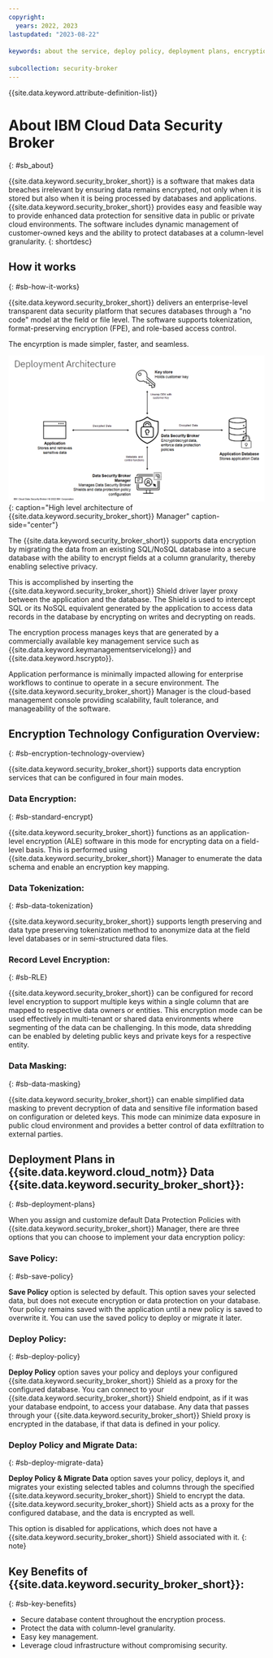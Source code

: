 ```yaml
---
copyright:
  years: 2022, 2023
lastupdated: "2023-08-22"

keywords: about the service, deploy policy, deployment plans, encryption technology, encryption modes, data protection modes

subcollection: security-broker
---
```


{{site.data.keyword.attribute-definition-list}}

# About IBM Cloud Data Security Broker
{: #sb_about}

{{site.data.keyword.security_broker_short}} is a software that makes data breaches irrelevant
by ensuring data remains encrypted, not only when it is stored but also when it is being processed by databases and applications. 
{{site.data.keyword.security_broker_short}} provides easy and feasible way to provide enhanced data protection for sensitive data in public or private cloud environments. The software includes dynamic management of customer-owned keys and the ability to protect databases at a column-level granularity.
{: shortdesc}

## How it works
{: #sb-how-it-works}

{{site.data.keyword.security_broker_short}} delivers an enterprise-level transparent data security platform that secures databases through a "no code" model at the field or file level. 
The software supports tokenization, format-preserving encryption (FPE), and role-based access control. 

The encyrption is made simpler, faster, and seamless.

![High level architecture of {{site.data.keyword.security_broker_short}} Manager](images/deploy_architecture.png "High level architecture of {{site.data.keyword.security_broker_short}} Manager"){: caption="High level architecture of {{site.data.keyword.security_broker_short}} Manager" caption-side="center"}

The {{site.data.keyword.security_broker_short}} supports data encryption by migrating the data from an existing SQL/NoSQL database into a secure database with the ability to encrypt fields at a column granularity, thereby enabling selective privacy.

This is accomplished by inserting the {{site.data.keyword.security_broker_short}} Shield driver
layer proxy between the application and the database. The Shield is used to intercept
SQL or its NoSQL equivalent generated by the application to access data
records in the database by encrypting on writes and decrypting on reads.

The encryption process manages keys that are generated by a commercially available key management service such as {{site.data.keyword.keymanagementservicelong}} and {{site.data.keyword.hscrypto}}. 

Application performance is minimally impacted allowing for enterprise workflows to continue to operate in a secure environment. The {{site.data.keyword.security_broker_short}} Manager is the cloud-based management console providing scalability, fault tolerance, and manageability of the software.

## Encryption Technology Configuration Overview:
{: #sb-encryption-technology-overview}

{{site.data.keyword.security_broker_short}} supports data encryption services that can be configured
in four main modes.

### Data Encryption: 
{: #sb-standard-encrypt}

{{site.data.keyword.security_broker_short}} functions as an application-level encryption (ALE) software in this mode for encrypting data on a field-level basis. This is performed using {{site.data.keyword.security_broker_short}} Manager to enumerate the data schema and enable an encryption key mapping.

### Data Tokenization:
{: #sb-data-tokenization}

{{site.data.keyword.security_broker_short}} supports length preserving and data type preserving tokenization method to anonymize data at the field level databases or in semi-structured data files.

### Record Level Encryption:
{: #sb-RLE}

{{site.data.keyword.security_broker_short}} can be configured for record level encryption to support multiple keys within a single column that are mapped to respective data owners or entities. This
encryption mode can be used effectively in multi-tenant or shared data environments where segmenting of the data can be challenging. In this mode, data shredding can be enabled by deleting public keys and private keys for a respective entity.

### Data Masking: 
{: #sb-data-masking}

{{site.data.keyword.security_broker_short}} can enable simplified data masking to prevent decryption of data and sensitive file information based on configuration or deleted keys. This mode can minimize data
exposure in public cloud environment and provides a better control of data exfiltration to external parties.

## Deployment Plans in {{site.data.keyword.cloud_notm}} Data {{site.data.keyword.security_broker_short}}:
{: #sb-deployment-plans}

When you assign and customize default Data Protection Policies with {{site.data.keyword.security_broker_short}} Manager, there are three options that you can choose to
implement your data encryption policy:

### Save Policy:
{: #sb-save-policy}

**Save Policy** option is selected by default. This option saves your selected data, but does not execute encryption or data protection on your database. Your policy remains saved with the application until a new policy is saved to overwrite it. You can use the saved policy to deploy or migrate it later.

### Deploy Policy:
{: #sb-deploy-policy}

**Deploy Policy** option saves your policy and deploys your configured {{site.data.keyword.security_broker_short}} Shield as a proxy for the configured database. You can connect to your {{site.data.keyword.security_broker_short}} Shield endpoint, as if it was your database endpoint, to access your database.
Any data that passes through your {{site.data.keyword.security_broker_short}} Shield proxy is
encrypted in the database, if that data is defined in your policy.

### Deploy Policy and Migrate Data:
{: #sb-deploy-migrate-data}

**Deploy Policy & Migrate Data** option saves your policy, deploys it, and migrates your existing selected tables and columns through the specified {{site.data.keyword.security_broker_short}} Shield to encrypt the data. 
{{site.data.keyword.security_broker_short}} Shield acts as a proxy for the configured database, and the data is encrypted as well.

This option is disabled for applications, which does not have a {{site.data.keyword.security_broker_short}} Shield associated with it.
{: note}

## Key Benefits of {{site.data.keyword.security_broker_short}}:
{: #sb-key-benefits}

- Secure database content throughout the encryption process.
- Protect the data with column-level granularity.
- Easy key management.
- Leverage cloud infrastructure without compromising security.


